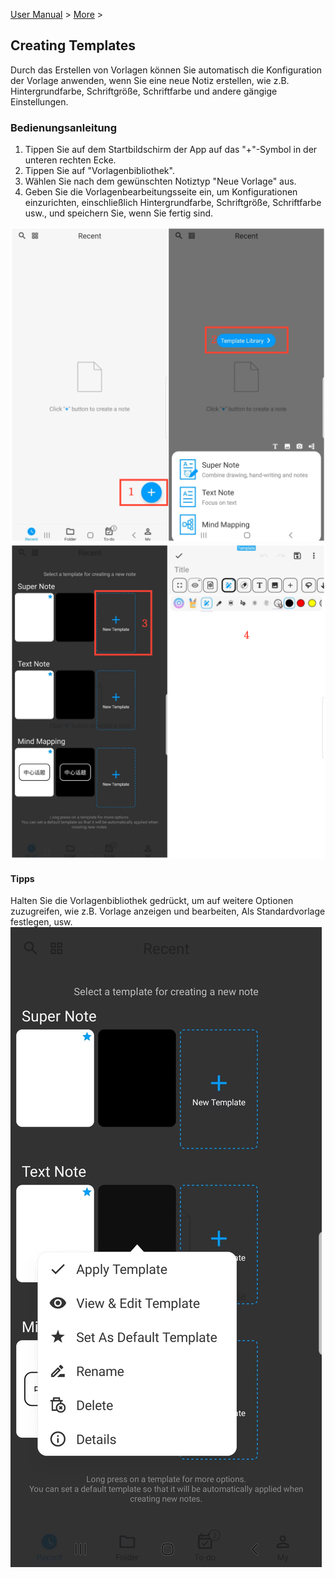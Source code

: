 [User Manual](/dragonnest/drawnote/manual/en) > [More](/dragonnest/drawnote/manual/en/more) >

Creating Templates
---
Durch das Erstellen von Vorlagen können Sie automatisch die Konfiguration der Vorlage anwenden, wenn Sie eine neue Notiz erstellen, wie z.B. Hintergrundfarbe, Schriftgröße, Schriftfarbe und andere gängige Einstellungen.
### Bedienungsanleitung
1. Tippen Sie auf dem Startbildschirm der App auf das "+"-Symbol in der unteren rechten Ecke.
2. Tippen Sie auf "Vorlagenbibliothek".
3. Wählen Sie nach dem gewünschten Notiztyp "Neue Vorlage" aus.
4. Geben Sie die Vorlagenbearbeitungsseite ein, um Konfigurationen einzurichten, einschließlich Hintergrundfarbe, Schriftgröße, Schriftfarbe usw., und speichern Sie, wenn Sie fertig sind.

![](imgs/new_template1.png)
![](imgs/new_template2.png)

#### Tipps
Halten Sie die Vorlagenbibliothek gedrückt, um auf weitere Optionen zuzugreifen, wie z.B. Vorlage anzeigen und bearbeiten, Als Standardvorlage festlegen, usw.
![](imgs/new_template3.png)